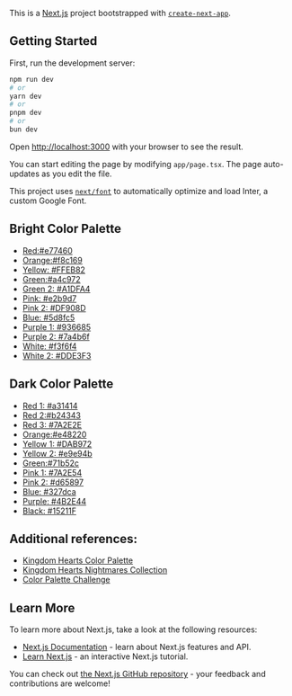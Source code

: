 This is a [Next.js](https://nextjs.org/) project bootstrapped with [`create-next-app`](https://github.com/vercel/next.js/tree/canary/packages/create-next-app).

## Getting Started
First, run the development server:

```bash
npm run dev
# or
yarn dev
# or
pnpm dev
# or
bun dev
```

Open [http://localhost:3000](http://localhost:3000) with your browser to see the result.

You can start editing the page by modifying `app/page.tsx`. The page auto-updates as you edit the file.

This project uses [`next/font`](https://nextjs.org/docs/basic-features/font-optimization) to automatically optimize and load Inter, a custom Google Font.

## Bright Color Palette
- [Red:#e77460](https://www.color-hex.com/color/e77460)
- [Orange:#f8c169](https://www.color-hex.com/color/f8c169)
- [Yellow: #FFEB82](https://www.color-hex.com/color/ffeb82)
- [Green:#a4c972](https://www.color-hex.com/color/a4c972)
- [Green 2: #A1DFA4](https://www.color-hex.com/color/A1DFA4)
- [Pink: #e2b9d7](https://www.color-hex.com/color/e2b9d7)
- [Pink 2: #DF908D](https://www.color-hex.com/color/DF908D)
- [Blue: #5d8fc5](https://www.color-hex.com/color/5d8fc5)
- [Purple 1: #936685](https://www.color-hex.com/color/936685)
- [Purple 2: #7a4b6f](https://www.color-hex.com/color/9679d0)
- [White: #f3f6f4](https://www.color-hex.com/color/f3f6f4)
- [White 2: #DDE3F3](https://www.color-hex.com/color/DDE3F3)

## Dark Color Palette
- [Red 1: #a31414](https://www.color-hex.com/color/a31414)
- [Red 2:#b24343](https://www.color-hex.com/color/b24343)
- [Red 3: #7A2E2E](https://www.color-hex.com/color/7A2E2E)
- [Orange:#e48220](https://www.color-hex.com/color/e48220)
- [Yellow 1: #DAB972](https://www.color-hex.com/color/DAB972)
- [Yellow 2: #e9e94b](https://www.color-hex.com/color/e9e94b)
- [Green:#71b52c](https://www.color-hex.com/color/71b52c)
- [Pink 1: #7A2E54 ](https://www.color-hex.com/color/7A2E54)
- [Pink 2: #d65897](https://www.color-hex.com/color/d65897)
- [Blue: #327dca](https://www.color-hex.com/color/327dca)
- [Purple: #4B2E44](https://www.color-hex.com/color/4B2E44)
- [Black: #15211F](https://www.color-hex.com/color/15211F)

## Additional references:
- [Kingdom Hearts Color Palette](https://www.color-hex.com/color-palette/73363)
- [Kingdom Hearts Nightmares Collection](https://www.color-hex.com/color-palette/73367)
- [Color Palette Challenge](https://aminoapps.com/c/kingdom-hearts/page/blog/color-palette-challenge/ronE_jZteuLrmxngovdGp26p2dXXLpM1k4)


## Learn More
To learn more about Next.js, take a look at the following resources:

- [Next.js Documentation](https://nextjs.org/docs) - learn about Next.js features and API.
- [Learn Next.js](https://nextjs.org/learn) - an interactive Next.js tutorial.

You can check out [the Next.js GitHub repository](https://github.com/vercel/next.js/) - your feedback and contributions are welcome!
